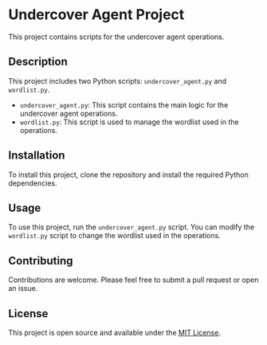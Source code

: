 # Undercover Agent Project

This project contains scripts for the undercover agent operations.

## Description

This project includes two Python scripts: `undercover_agent.py` and `wordlist.py`.

- `undercover_agent.py`: This script contains the main logic for the undercover agent operations.
- `wordlist.py`: This script is used to manage the wordlist used in the operations.

## Installation

To install this project, clone the repository and install the required Python dependencies.

## Usage

To use this project, run the `undercover_agent.py` script. You can modify the `wordlist.py` script to change the wordlist used in the operations.

## Contributing

Contributions are welcome. Please feel free to submit a pull request or open an issue.

## License

This project is open source and available under the [MIT License](http://opensource.org/licenses/MIT).
